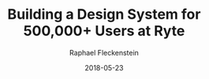 ---
date: 2018-05-23
title: Building a Design System for 500,000+ Users at Ryte
author: Raphael Fleckenstein
link: https://medium.com/ryte/building-a-design-system-for-500-000-users-at-ryte-1a5ca8bda992
description: In this article we want to share the lessons we learned building our design system and how we dramatically increased the velocity of our design process with it by 8x.
tags:
- process

# ================================
# ARTICLE TAGS AVAILABLE
# ================================
# - animation
# - code
# - contribution
# - design-tokens
# - figma
# - leadership
# - patterns
# - process
# - sketch
# ================================
---
